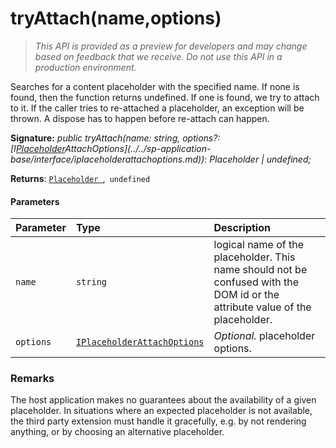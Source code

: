 # tryAttach(name,options)

> _This API is provided as a preview for developers and may change based on feedback that we receive.  Do not use this API in a production environment._

Searches for a content placeholder with the specified name. If none is found, then the function returns undefined. If one is found, we try to attach to it. If the caller tries to re-attached a placeholder, an exception will be thrown. A dispose has to happen before re-attach can happen.

**Signature:** _public tryAttach(name: string,
    options?: [I[Placeholder](../../sp-application-base/class/placeholder.md)AttachOptions](../../sp-application-base/interface/iplaceholderattachoptions.md)): Placeholder | undefined;_

**Returns**: [`Placeholder `](../../sp-application-base/class/placeholder.md),` undefined`





#### Parameters


| Parameter	   | Type    | Description |
|:-------------|:---------------|:------------|
| `name`    | `string` | logical name of the placeholder. This name should not be confused with the DOM id or the attribute value of the placeholder. |
| `options`    | [`IPlaceholderAttachOptions`](../../sp-application-base/interface/iplaceholderattachoptions.md) | _Optional._ placeholder options. |


### Remarks

The host application makes no guarantees about the availability of a given placeholder. In situations where an expected placeholder is not available, the third party extension must handle it gracefully, e.g. by not rendering anything, or by choosing an alternative placeholder.

